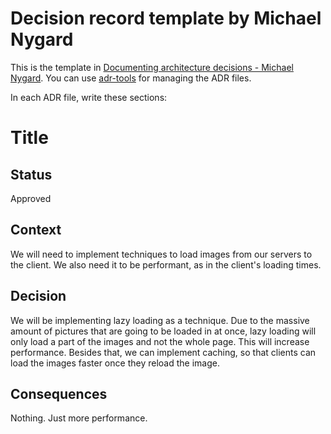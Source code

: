 ﻿# Decision record template by Michael Nygard

This is the template in [Documenting architecture decisions - Michael Nygard](http://thinkrelevance.com/blog/2011/11/15/documenting-architecture-decisions).
You can use [adr-tools](https://github.com/npryce/adr-tools) for managing the ADR files.

In each ADR file, write these sections:

# Title

## Status

Approved

## Context

We will need to implement techniques to load images from our servers to the client. We also need it to be performant, as in the client's loading times.

## Decision

We will be implementing lazy loading as a technique. Due to the massive amount of pictures that are going to be loaded in at once, lazy loading will only load a part of the images and not the whole page. This will increase performance. Besides that, we can implement caching, so that clients can load the images faster once they reload the image.

## Consequences

Nothing. Just more performance.
